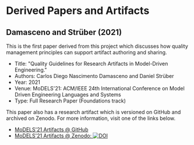 # Derived Papers and Artifacts

## Damasceno and Strüber (2021)

This is the first paper derived from this project which discusses how quality management principles can 
support artifact authoring and sharing.


* Title: "Quality Guidelines for Research Artifacts in Model-Driven Engineering."
* Authors: Carlos Diego Nascimento Damasceno and Daniel Strüber
* Year: 2021
* Venue: MoDELS'21: ACM/IEEE 24th International Conference on Model Driven Engineering Languages and Systems
* Type: Full Research Paper (Foundations track)

This paper also has a research artifact which is versioned on GitHub and archived on Zenodo.
For more information, visit one of the links below.

- [MoDELS'21 Artifacts @ GitHub](https://github.com/damascenodiego/mdeartifacts.github.io/tree/main/artifacts/202107_models)
- [MoDELS'21 Artifacts @ Zenodo: ![DOI](https://zenodo.org/badge/DOI/10.5281/zenodo.5094439.svg)](https://doi.org/10.5281/zenodo.5094439)

